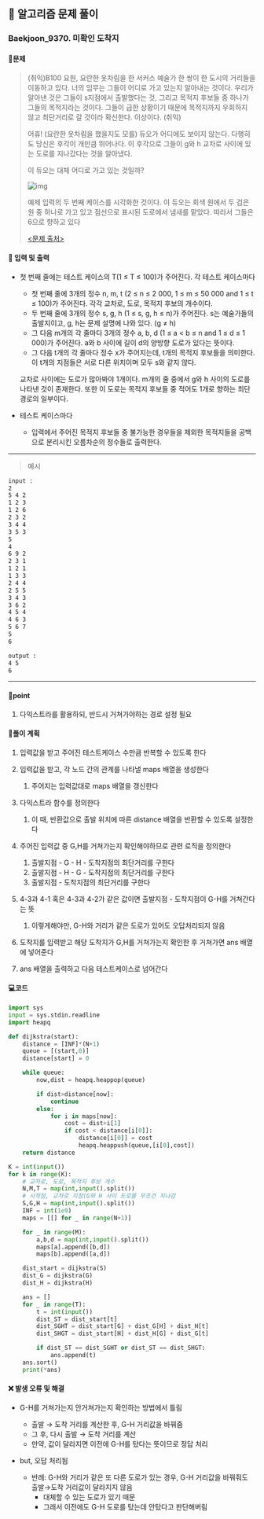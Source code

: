 ## 🐌 알고리즘 문제 풀이

### Baekjoon_9370. 미확인 도착지

#### 📒문제

> (취익)B100 요원, 요란한 옷차림을 한 서커스 예술가 한 쌍이 한 도시의 거리들을 이동하고 있다. 너의 임무는 그들이 어디로 가고 있는지 알아내는 것이다. 우리가 알아낸 것은 그들이 s지점에서 출발했다는 것, 그리고 목적지 후보들 중 하나가 그들의 목적지라는 것이다. 그들이 급한 상황이기 때문에 목적지까지 우회하지 않고 최단거리로 갈 것이라 확신한다. 이상이다. (취익)
>
> 어휴! (요란한 옷차림을 했을지도 모를) 듀오가 어디에도 보이지 않는다. 다행히도 당신은 후각이 개만큼 뛰어나다. 이 후각으로 그들이 g와 h 교차로 사이에 있는 도로를 지나갔다는 것을 알아냈다.
>
> 이 듀오는 대체 어디로 가고 있는 것일까?
>
> ![img](https://www.acmicpc.net/upload/images/destination.png)
>
> 예제 입력의 두 번째 케이스를 시각화한 것이다. 이 듀오는 회색 원에서 두 검은 원 중 하나로 가고 있고 점선으로 표시된 도로에서 냄새를 맡았다. 따라서 그들은 6으로 향하고 있다
>
> [<문제 출처>](https://www.acmicpc.net/problem/9370)



#### :pushpin: 입력 및 출력

- 첫 번째 줄에는 테스트 케이스의 T(1 ≤ T ≤ 100)가 주어진다. 각 테스트 케이스마다

  - 첫 번째 줄에 3개의 정수 n, m, t (2 ≤ n ≤ 2 000, 1 ≤ m ≤ 50 000 and 1 ≤ t ≤ 100)가 주어진다. 각각 교차로, 도로, 목적지 후보의 개수이다.
  - 두 번째 줄에 3개의 정수 s, g, h (1 ≤ s, g, h ≤ n)가 주어진다. s는 예술가들의 출발지이고, g, h는 문제 설명에 나와 있다. (g ≠ h)
  - 그 다음 m개의 각 줄마다 3개의 정수 a, b, d (1 ≤ a < b ≤ n and 1 ≤ d ≤ 1 000)가 주어진다. a와 b 사이에 길이 d의 양방향 도로가 있다는 뜻이다.
  - 그 다음 t개의 각 줄마다 정수 x가 주어지는데, t개의 목적지 후보들을 의미한다. 이 t개의 지점들은 서로 다른 위치이며 모두 s와 같지 않다.

  교차로 사이에는 도로가 많아봐야 1개이다. m개의 줄 중에서 g와 h 사이의 도로를 나타낸 것이 존재한다. 또한 이 도로는 목적지 후보들 중 적어도 1개로 향하는 최단 경로의 일부이다.

- 테스트 케이스마다

  - 입력에서 주어진 목적지 후보들 중 불가능한 경우들을 제외한 목적지들을 공백으로 분리시킨 오름차순의 정수들로 출력한다.


---

> 예시

```txt
input :
2
5 4 2
1 2 3
1 2 6
2 3 2
3 4 4
3 5 3
5
4
6 9 2
2 3 1
1 2 1
1 3 3
2 4 4
2 5 5
3 4 3
3 6 2
4 5 4
4 6 3
5 6 7
5
6

output :
4 5
6
```

----




#### 🚀point

1. 다익스트라를 활용하되, 반드시 거쳐가야하는 경로 설정 필요



#### 🔎풀이 계획

1. 입력값을 받고 주어진 테스트케이스 수만큼 반복할 수 있도록 한다
1. 입력값을 받고, 각 노드 간의 관계를 나타낼 maps 배열을 생성한다
   1. 주어지는 입력값대로 maps 배열을 갱신한다

1. 다익스트라 함수를 정의한다
   1. 이 때, 반환값으로 출발 위치에 따른 distance 배열을 반환할 수 있도록 설정한다

1. 주어진 입력값 중 G,H를 거쳐가는지 확인해야하므로 관련 로직을 정의한다
   1. 출발지점 - G - H - 도착지점의 최단거리를 구한다
   1. 출발지점 - H - G - 도착지점의 최단거리를 구한다
   1. 출발지점 - 도착지점의 최단거리를 구한다

1. 4-3과 4-1 혹은 4-3과 4-2가 같은 값이면 출발지점 - 도착지점이 G-H를 거쳐간다는 뜻
   1. 이렇게해야만, G-H와 거리가 같은 도로가 있어도 오답처리되지 않음

1. 도착지를 입력받고 해당 도착지가 G,H를 거쳐가는지 확인한 후 거쳐가면 ans 배열에 넣어준다
1. ans 배열을 출력하고 다음 테스트케이스로 넘어간다




#### 💻코드

```python
import sys
input = sys.stdin.readline
import heapq

def dijkstra(start):
    distance = [INF]*(N+1)
    queue = [(start,0)]
    distance[start] = 0

    while queue:
        now,dist = heapq.heappop(queue)

        if dist>distance[now]:
            continue
        else:
            for i in maps[now]:
                cost = dist+i[1]
                if cost < distance[i[0]]:
                    distance[i[0]] = cost
                    heapq.heappush(queue,[i[0],cost])
    return distance

K = int(input())
for k in range(K):
    # 교차로, 도로, 목적지 후보 개수
    N,M,T = map(int,input().split())
    # 시작점, 교차로 지점(G와 H 사이 도로를 무조건 지나감
    S,G,H = map(int,input().split())
    INF = int(1e9)
    maps = [[] for _ in range(N+1)]

    for _ in range(M):
        a,b,d = map(int,input().split())
        maps[a].append([b,d])
        maps[b].append([a,d])

    dist_start = dijkstra(S)
    dist_G = dijkstra(G)
    dist_H = dijkstra(H)

    ans = []
    for _ in range(T):
        t = int(input())
        dist_ST = dist_start[t]
        dist_SGHT = dist_start[G] + dist_G[H] + dist_H[t]
        dist_SHGT = dist_start[H] + dist_H[G] + dist_G[t]

        if dist_ST == dist_SGHT or dist_ST == dist_SHGT:
            ans.append(t)
    ans.sort()
    print(*ans)
```



#### ❌ 발생 오류 및 해결

- G-H를 거쳐가는지 안거쳐가는지 확인하는 방법에서 틀림
  - 출발 → 도착 거리를 계산한 후, G-H 거리값을 바꿔줌
  - 그 후, 다시 출발 → 도착 거리를 계산
  - 만약, 값이 달라지면 이전에 G-H를 탔다는 뜻이므로 정답 처리
  
- but, 오답 처리됨
  - 반례: G-H와 거리가 같은 또 다른 도로가 있는 경우, G-H 거리값을 바꿔줘도 출발→도착 거리값이 달라지지 않음
    - 대체할 수 있는 도로가 있기 때문
    - 그래서 이전에도 G-H 도로를 탔는데 안탔다고 판단해버림

